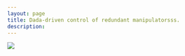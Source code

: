 ```yaml
---
layout: page
title: Dada-driven control of redundant manipulatorsss.
description:
---
```


<img class="col one pad10" src="/assets/img/projects/tii/tii_laptop.png"/>
